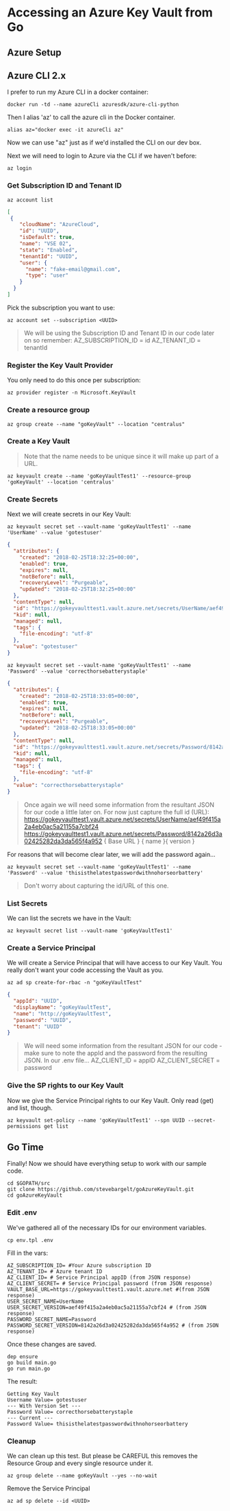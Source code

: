 # Accessing an Azure Key Vault from Go

## Azure Setup

## Azure CLI 2.x

I prefer to run my Azure CLI in a docker container:

```shell
docker run -td --name azureCli azuresdk/azure-cli-python
```

Then I alias 'az' to call the azure cli in the Docker container.

```shell
alias az="docker exec -it azureCli az"
```

Now we can use "az" just as if we'd installed the CLI on our dev box.

Next we will need to login to Azure via the CLI if we haven't before:

```shell
az login
```

### Get Subscription ID and Tenant ID

```shell
az account list
```

```json
[
 {
    "cloudName": "AzureCloud",
    "id": "UUID",
    "isDefault": true,
    "name": "VSE 02",
    "state": "Enabled",
    "tenantId": "UUID",
    "user": {
      "name": "fake-email@gmail.com",
      "type": "user"
    }
  }
]
```

Pick the subscription you want to use:

```shell
az account set --subscription <UUID>
```

> We will be using the Subscription ID and Tenant ID in our code later on so remember:
> AZ_SUBSCRIPTION_ID = id
> AZ_TENANT_ID = tenantId

### Register the Key Vault Provider

You only need to do this once per subscription:

```shell
az provider register -n Microsoft.KeyVault
```

### Create a resource group

```shell
az group create --name "goKeyVault" --location "centralus"
```

### Create a Key Vault

> Note that the name needs to be unique since it will make up part of a URL.

```shell
az keyvault create --name 'goKeyVaultTest1' --resource-group 'goKeyVault' --location 'centralus'
```

### Create Secrets

Next we will create secrets in our Key Vault:

```shell
az keyvault secret set --vault-name 'goKeyVaultTest1' --name 'UserName' --value 'gotestuser'
```

```json
{
  "attributes": {
    "created": "2018-02-25T18:32:25+00:00",
    "enabled": true,
    "expires": null,
    "notBefore": null,
    "recoveryLevel": "Purgeable",
    "updated": "2018-02-25T18:32:25+00:00"
  },
  "contentType": null,
  "id": "https://gokeyvaulttest1.vault.azure.net/secrets/UserName/aef49f415a2a4eb0ac5a21155a7cbf24",
  "kid": null,
  "managed": null,
  "tags": {
    "file-encoding": "utf-8"
  },
  "value": "gotestuser"
}
```

```shell
az keyvault secret set --vault-name 'goKeyVaultTest1' --name 'Password' --value 'correcthorsebatterystaple'
```

```json
{
  "attributes": {
    "created": "2018-02-25T18:33:05+00:00",
    "enabled": true,
    "expires": null,
    "notBefore": null,
    "recoveryLevel": "Purgeable",
    "updated": "2018-02-25T18:33:05+00:00"
  },
  "contentType": null,
  "id": "https://gokeyvaulttest1.vault.azure.net/secrets/Password/8142a26d3a02425282da3da565f4a952",
  "kid": null,
  "managed": null,
  "tags": {
    "file-encoding": "utf-8"
  },
  "value": "correcthorsebatterystaple"
}
```

> Once again we will need some information from the resultant JSON for our code a little later on. For now just capture the full id (URL):
> https://gokeyvaulttest1.vault.azure.net/secrets/UserName/aef49f415a2a4eb0ac5a21155a7cbf24
> https://gokeyvaulttest1.vault.azure.net/secrets/Password/8142a26d3a02425282da3da565f4a952
> {              Base URL                }       {  name  }{         version              }

For reasons that will become clear later, we will add the password again...

```shell
az keyvault secret set --vault-name 'goKeyVaultTest1' --name 'Password' --value 'thisisthelatestpasswordwithnohorseorbattery'
```

> Don't worry about capturing the id/URL of this one.

### List Secrets

We can list the secrets we have in the Vault:

```shell
az keyvault secret list --vault-name 'goKeyVaultTest1'
```

### Create a Service Principal

We will create a Service Principal that will have access to our Key Vault. You really don't want your code accessing the Vault as you.

```shell
az ad sp create-for-rbac -n "goKeyVaultTest"
```

```json
{
  "appId": "UUID",
  "displayName": "goKeyVaultTest",
  "name": "http://goKeyVaultTest",
  "password": "UUID",
  "tenant": "UUID"
}
```

> We will need some information from the resultant JSON for our code - make sure to note the appId <UUID> and the password from the resulting JSON. In our .env file... 
> AZ_CLIENT_ID = appID
> AZ_CLIENT_SECRET = password

### Give the SP rights to our Key Vault

Now we give the Service Principal rights to our Key Vault. Only read (get) and list, though.

```shell
az keyvault set-policy --name 'goKeyVaultTest1' --spn UUID --secret-permissions get list
```

## Go Time

Finally! Now we should have everything setup to work with our sample code.

```shell
cd $GOPATH/src
git clone https://github.com/stevebargelt/goAzureKeyVault.git
cd goAzureKeyVault
```

### Edit .env

We've gathered all of the necessary IDs for our environment variables.

```shell
cp env.tpl .env
```

Fill in the vars:

```shell
AZ_SUBSCRIPTION_ID= #Your Azure subscription ID
AZ_TENANT_ID= # Azure tenant ID
AZ_CLIENT_ID= # Service Principal appID (from JSON response)
AZ_CLIENT_SECRET= # Service Principal password (from JSON response)
VAULT_BASE_URL=https://gokeyvaulttest1.vault.azure.net #(from JSON response)
USER_SECRET_NAME=UserName
USER_SECRET_VERSION=aef49f415a2a4eb0ac5a21155a7cbf24 # (from JSON response)
PASSWORD_SECRET_NAME=Password
PASSWORD_SECRET_VERSION=8142a26d3a02425282da3da565f4a952 # (from JSON response)
```

Once these changes are saved.

```shell
dep ensure
go build main.go
go run main.go
```

The result:

```text
Getting Key Vault
Username Value= gotestuser
--- With Version Set ---
Password Value= correcthorsebatterystaple
--- Current ---
Password Value= thisisthelatestpasswordwithnohorseorbattery
```

### Cleanup

We can clean up this test. But please be CAREFUL this removes the Resource Group and every single resource under it.

```shell
az group delete --name goKeyVault --yes --no-wait
```

Remove the Service Principal

```shell
az ad sp delete --id <UUID>
```